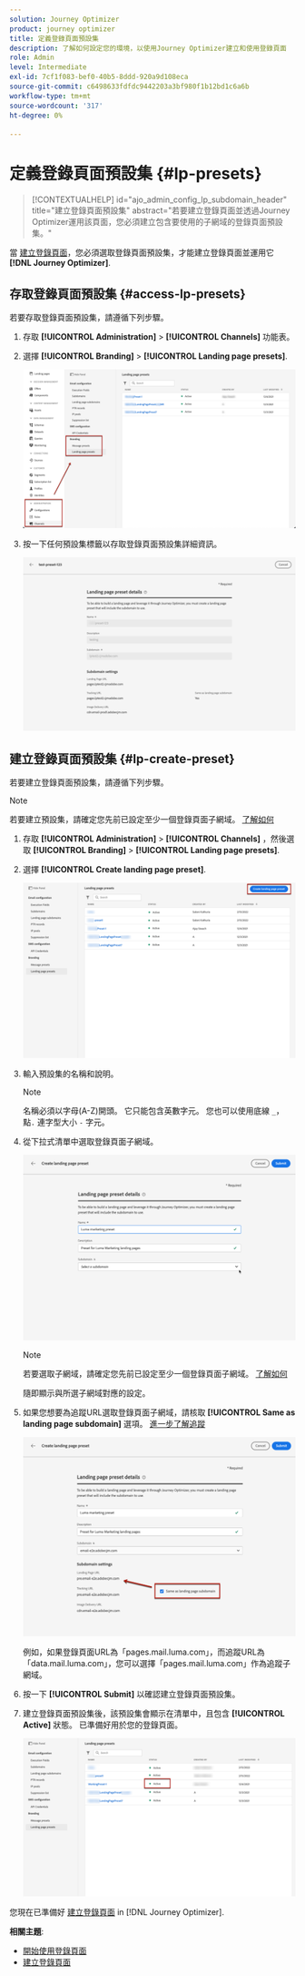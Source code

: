 ```yaml
---
solution: Journey Optimizer
product: journey optimizer
title: 定義登錄頁面預設集
description: 了解如何設定您的環境，以使用Journey Optimizer建立和使用登錄頁面
role: Admin
level: Intermediate
exl-id: 7cf1f083-bef0-40b5-8ddd-920a9d108eca
source-git-commit: c6498633fdfdc9442203a3bf980f1b12bd1c6a6b
workflow-type: tm+mt
source-wordcount: '317'
ht-degree: 0%

---
```


# 定義登錄頁面預設集 {#lp-presets}

>[!CONTEXTUALHELP]
>id="ajo_admin_config_lp_subdomain_header"
>title="建立登錄頁面預設集"
>abstract="若要建立登錄頁面並透過Journey Optimizer運用該頁面，您必須建立包含要使用的子網域的登錄頁面預設集。"

當 [建立登錄頁面](../landing-pages/create-lp.md#create-a-lp)，您必須選取登錄頁面預設集，才能建立登錄頁面並運用它 **[!DNL Journey Optimizer]**.

## 存取登錄頁面預設集 {#access-lp-presets}

若要存取登錄頁面預設集，請遵循下列步驟。

1. 存取 **[!UICONTROL Administration]** > **[!UICONTROL Channels]** 功能表。

1. 選擇 **[!UICONTROL Branding]** > **[!UICONTROL Landing page presets]**.

   ![](assets/lp_presets-access.png)

1. 按一下任何預設集標籤以存取登錄頁面預設集詳細資訊。

   ![](assets/lp_preset-details.png)

## 建立登錄頁面預設集 {#lp-create-preset}

若要建立登錄頁面預設集，請遵循下列步驟。

>[!NOTE]
>
>若要建立預設集，請確定您先前已設定至少一個登錄頁面子網域。 [了解如何](lp-subdomains.md)

1. 存取 **[!UICONTROL Administration]** > **[!UICONTROL Channels]** ，然後選取 **[!UICONTROL Branding]** > **[!UICONTROL Landing page presets]**.

1. 選擇 **[!UICONTROL Create landing page preset]**.

   ![](assets/lp_create-preset-temp.png)

1. 輸入預設集的名稱和說明。

   >[!NOTE]
   >
   > 名稱必須以字母(A-Z)開頭。 它只能包含英數字元。 您也可以使用底線 `_`，點`.` 連字型大小 `-` 字元。

1. 從下拉式清單中選取登錄頁面子網域。

   ![](assets/lp_preset-subdomain.png)

   >[!NOTE]
   >
   >若要選取子網域，請確定您先前已設定至少一個登錄頁面子網域。 [了解如何](#lp-subdomains)

   隨即顯示與所選子網域對應的設定。

1. 如果您想要為追蹤URL選取登錄頁面子網域，請核取 **[!UICONTROL Same as landing page subdomain]** 選項。 [進一步了解追蹤](../email/message-tracking.md)

   ![](assets/lp_preset-subdomain-settings-same.png)

   例如，如果登錄頁面URL為「pages.mail.luma.com」，而追蹤URL為「data.mail.luma.com」，您可以選擇「pages.mail.luma.com」作為追蹤子網域。

1. 按一下 **[!UICONTROL Submit]** 以確認建立登錄頁面預設集。 <!--You can also save the preset as draft and resume its configuration later on.-->

   <!--![](assets/lp_preset-subdomain-settings-submit.png)-->

1. 建立登錄頁面預設集後，該預設集會顯示在清單中，且包含 **[!UICONTROL Active]** 狀態。 已準備好用於您的登錄頁面。

   ![](assets/lp-preset-active-temp.png)

您現在已準備好 [建立登錄頁面](../landing-pages/create-lp.md) in [!DNL Journey Optimizer].
<!--
>[!NOTE]
>
>Learn how to create channel surfaces for push notifications and emails in [this section](channel-surfaces.md).-->

**相關主題**:

* [開始使用登錄頁面](../landing-pages/get-started-lp.md)
* [建立登錄頁面](../landing-pages/create-lp.md#create-a-lp)
